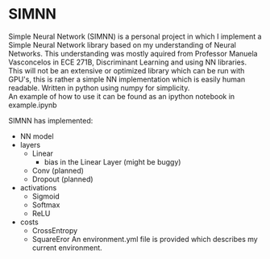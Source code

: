 # SIMNN
Simple Neural Network (SIMNN) is a personal project in which I implement a Simple Neural Network library based on my understanding of Neural Networks. This understanding was mostly aquired from Professor Manuela Vasconcelos in ECE 271B, Discriminant Learning and using NN libraries.  
This will not be an extensive or optimized library which can be run with GPU's, this is rather a simple NN implementation which is easily human readable. Written in python using numpy for simplicity.  
An example of how to use it can be found as an ipython notebook in example.ipynb

SIMNN has implemented:
- NN model
- layers
	- Linear
		- bias in the Linear Layer (might be buggy)
	- Conv (planned)
	- Dropout (planned)
- activations
	- Sigmoid
	- Softmax
	- ReLU
- costs
	- CrossEntropy
	- SquareEror
An environment.yml file is provided which describes my current environment.
